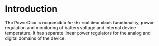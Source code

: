 # Introduction #

The PowerDisc is responsible for the real time clock functionality, power regulation and monitoring of battery voltage and internal device temperature.  It has separate linear power regulators for the analog and digital domains of the device.